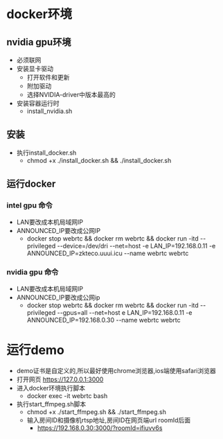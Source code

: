 # docker环境
## nvidia gpu环境
- 必须联网
- 安装显卡驱动
   - 打开软件和更新
   - 附加驱动
   - 选择NVIDIA-driver中版本最高的
- 安装容器运行时
   - install_nvidia.sh
## 安装
- 执行install_docker.sh
   - chmod +x ./install_docker.sh && ./install_docker.sh
## 运行docker
### intel gpu 命令
- LAN要改成本机局域网IP
- ANNOUNCED_IP要改成公网IP
   - docker stop webrtc && docker rm webrtc && docker run -itd --privileged --device=/dev/dri --net=host -e LAN_IP=192.168.0.11 -e ANNOUNCED_IP=zkteco.uuui.icu --name webrtc webrtc 
### nvidia gpu 命令
- LAN要改成本机局域网IP
- ANNOUNCED_IP要改成公网ip
   - docker stop webrtc && docker rm webrtc && docker run -itd --privileged --gpus=all --net=host e LAN_IP=192.168.0.11 -e ANNOUNCED_IP=192.168.0.30 --name webrtc webrtc 

# 运行demo
- demo证书是自定义的,所以最好使用chrome浏览器,ios端使用safari浏览器
- 打开网页 https://127.0.0.1:3000
- 进入docker环境执行脚本
   - docker exec -it webrtc bash
- 执行start_ffmpeg.sh脚本
   - chmod +x ./start_ffmpeg.sh && ./start_ffmpeg.sh
   - 输入房间ID和摄像机rtsp地址,房间ID在网页端url roomId后面
      - https://192.168.0.30:3000/?roomId=ifiuvv6s
